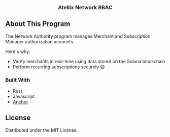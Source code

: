 <div id="top"></div>

<!-- PROJECT LOGO -->
<br />
<div align="center">
  <h3 align="center">Atellix Network RBAC</h3>
</div>

<!-- ABOUT THIS PROGRAM -->
## About This Program

The Network Authority program manages Merchant and Subscription Manager authorization accounts.

Here's why:
* Verify merchants in real-time using data stored on the Solana blockchain
* Perform recurring subscriptions securely :smile:

### Built With

* Rust
* Javascript
* [Anchor](https://project-serum.github.io/anchor/getting-started/introduction.html)

<!-- LICENSE -->
## License

Distributed under the MIT License.
